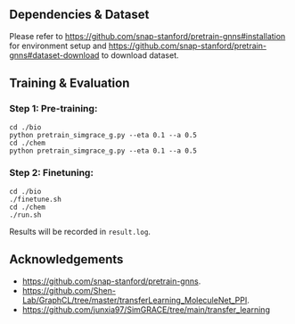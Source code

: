## Dependencies & Dataset

Please refer to https://github.com/snap-stanford/pretrain-gnns#installation for environment setup and https://github.com/snap-stanford/pretrain-gnns#dataset-download to download dataset.

## Training & Evaluation
### Step 1: Pre-training: ###
```
cd ./bio
python pretrain_simgrace_g.py --eta 0.1 --a 0.5
cd ./chem
python pretrain_simgrace_g.py --eta 0.1 --a 0.5
```
### Step 2: Finetuning: ###
```
cd ./bio
./finetune.sh
cd ./chem
./run.sh
```
Results will be recorded in ```result.log```.


## Acknowledgements

* https://github.com/snap-stanford/pretrain-gnns.
* https://github.com/Shen-Lab/GraphCL/tree/master/transferLearning_MoleculeNet_PPI.
* https://github.com/junxia97/SimGRACE/tree/main/transfer_learning